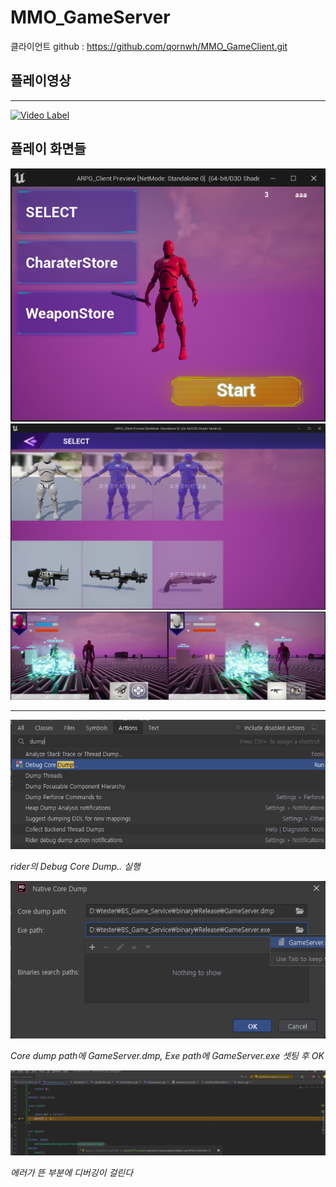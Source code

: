 ﻿# MMO_GameServer

클라이언트 github : https://github.com/qornwh/MMO_GameClient.git

## 플레이영상

---

[![Video Label](https://img.youtube.com/vi/iSU0Be_88D8/0.jpg)](https://youtu.be/iSU0Be_88D8)

## 플레이 화면들

![3번](https://github.com/qornwh/MMO_GameServer/blob/main/스크린샷-2024-09-01-102203.png)
![3번](https://github.com/qornwh/MMO_GameServer/blob/main/스크린샷-2024-09-01-112807.png)
![3번](https://github.com/qornwh/MMO_GameServer/blob/main/스크린샷-2024-09-01-145811.png)

---

![3번](https://github.com/qornwh/GameServerProject/blob/main/dump1.png)

_rider의 Debug Core Dump.. 실행_

![4번](https://github.com/qornwh/GameServerProject/blob/main/dump2.png)

_Core dump path에 GameServer.dmp, Exe path에 GameServer.exe 셋팅 후 OK_

![5번](https://github.com/qornwh/GameServerProject/blob/main/dump3.png)

_에러가 뜬 부분에 디버깅이 걸린다_
